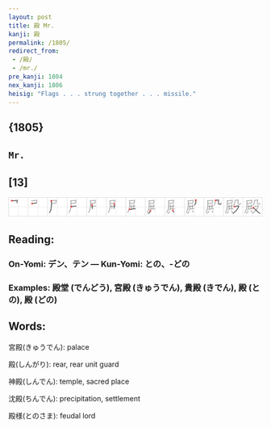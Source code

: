 ```yaml
---
layout: post
title: 殿 Mr.
kanji: 殿
permalink: /1805/
redirect_from:
 - /殿/
 - /mr./
pre_kanji: 1804
nex_kanji: 1806
heisig: "Flags . . . strung together . . . missile."
---
```


## {1805}

## `Mr.`

## [13]

<div class="stroke"><img src="../images/E6AEBF.png" /></div>

## Reading:

### On-Yomi: デン、テン &mdash; Kun-Yomi: との、-どの

### Examples: 殿堂 (でんどう), 宮殿 (きゅうでん), 貴殿 (きでん), 殿 (との), 殿 (どの)

## Words:

宮殿(きゅうでん): palace

殿(しんがり): rear, rear unit guard

神殿(しんでん): temple, sacred place

沈殿(ちんでん): precipitation, settlement

殿様(とのさま): feudal lord

